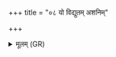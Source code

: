 +++
title = "०८ यो विद्युतम् अशनिम्"

+++
<details><summary>मूलम् (GR)</summary>

यो विद्युतम् अशनिम् आतंत्य्  
अन्तरिक्षाद् उत वाताद् दिवश् च ।  
तेभ्यो मरुद्भ्यो नमो ऽस्त्व् ओजसे ॥
</details>